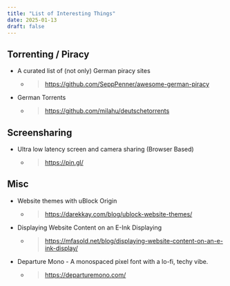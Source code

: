 ```yaml
---
title: "List of Interesting Things"
date: 2025-01-13
draft: false
---
```

## Torrenting / Piracy
- A curated list of (not only) German piracy sites
    - >https://github.com/SeppPenner/awesome-german-piracy

- German Torrents
    - >https://github.com/milahu/deutschetorrents

## Screensharing
- Ultra low latency screen and camera sharing (Browser Based)
    - >https://pin.gl/

## Misc
- Website themes with uBlock Origin
    - >https://darekkay.com/blog/ublock-website-themes/

- Displaying Website Content on an E-Ink Displaying
    - >https://mfasold.net/blog/displaying-website-content-on-an-e-ink-display/

- Departure Mono - A monospaced pixel font with a lo-fi, techy vibe.
    - >https://departuremono.com/
